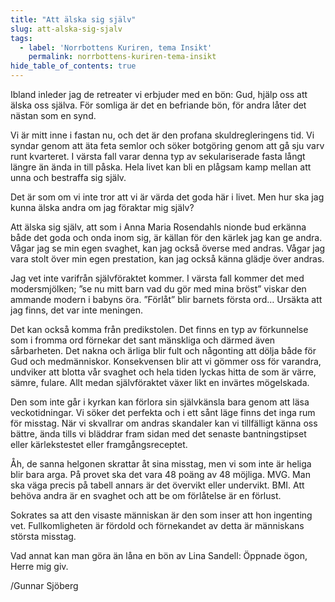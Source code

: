 ```yaml
---
title: "Att älska sig själv"
slug: att-alska-sig-sjalv
tags:
  - label: 'Norrbottens Kuriren, tema Insikt'
    permalink: norrbottens-kuriren-tema-insikt
hide_table_of_contents: true
---
```

Ibland inleder jag de retreater vi erbjuder med en bön: Gud, hjälp oss att älska oss själva. För somliga är det en befriande bön, för andra låter det nästan som en synd.

<!--truncate-->

Vi är mitt inne i fastan nu, och det är den profana skuldregleringens tid. Vi syndar genom att äta feta semlor och söker botgöring genom att gå sju varv runt kvarteret. I värsta fall varar denna typ av sekulariserade fasta långt längre än ända in till påska. Hela livet kan bli en plågsam kamp mellan att unna och bestraffa sig själv.

Det är som om vi inte tror att vi är värda det goda här i livet. Men hur ska jag kunna älska andra om jag föraktar mig själv?

Att älska sig själv, att som i Anna Maria Rosendahls nionde bud erkänna både det goda och onda inom sig, är källan för den kärlek jag kan ge andra. Vågar jag se min egen svaghet, kan jag också överse med andras. Vågar jag vara stolt över min egen prestation, kan jag också känna glädje över andras.

Jag vet inte varifrån självföraktet kommer. I värsta fall kommer det med modersmjölken; ”se nu mitt barn vad du gör med mina bröst” viskar den ammande modern i babyns öra. ”Förlåt” blir barnets första ord… Ursäkta att jag finns, det var inte meningen.

Det kan också komma från predikstolen. Det finns en typ av förkunnelse som i fromma ord förnekar det sant mänskliga och därmed även sårbarheten. Det nakna och ärliga blir fult och någonting att dölja både för Gud och medmänniskor. Konsekvensen blir att vi gömmer oss för varandra, undviker att blotta vår svaghet och hela tiden lyckas hitta de som är värre, sämre, fulare. Allt medan självföraktet växer likt en invärtes mögelskada.

Den som inte går i kyrkan kan förlora sin självkänsla bara genom att läsa veckotidningar. Vi söker det perfekta och i ett sånt läge finns det inga rum för misstag. När vi skvallrar om andras skandaler kan vi tillfälligt känna oss bättre, ända tills vi bläddrar fram sidan med det senaste bantningstipset eller kärlekstestet eller framgångsreceptet.

Åh, de sanna helgonen skrattar åt sina misstag, men vi som inte är heliga blir bara arga. På provet ska det vara 48 poäng av 48 möjliga. MVG. Man ska väga precis på tabell annars är det övervikt eller undervikt. BMI. Att behöva andra är en svaghet och att be om förlåtelse är en förlust.

Sokrates sa att den visaste människan är den som inser att hon ingenting vet. Fullkomligheten är fördold och förnekandet av detta är människans största misstag.

Vad annat kan man göra än låna en bön av Lina Sandell: Öppnade ögon, Herre mig giv. 

/Gunnar Sjöberg
